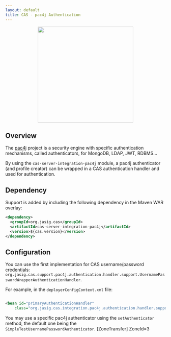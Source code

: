 ```yaml
---
layout: default
title: CAS - pac4j Authentication
---
```


<p align="center">
  <img src="https://pac4j.github.io/pac4j/img/logo-cas.png" width="300" />
</p>

## Overview
The [pac4j](https://github.com/pac4j/pac4j) project is a security engine with specific authentication mechanisms, 
called authenticators, for MongoDB, LDAP, JWT, RDBMS...

By using the `cas-server-integration-pac4j` module, a pac4j authenticator (and profile creator) can be wrapped 
in a CAS authentication handler and used for authentication.

## Dependency
Support is added by including the following dependency in the Maven WAR overlay:

```xml
<dependency>
  <groupId>org.jasig.cas</groupId>
  <artifactId>cas-server-integration-pac4j</artifactId>
  <version>${cas.version}</version>
</dependency>
```

## Configuration
You can use the first implementation for CAS username/password credentials: 
`org.jasig.cas.support.pac4j.authentication.handler.support.UsernamePasswordWrapperAuthenticationHandler`.

For example, in the `deployerConfigContext.xml` file:

```xml

<bean id="primaryAuthenticationHandler" 
    class="org.jasig.cas.integration.pac4j.authentication.handler.support.UsernamePasswordWrapperAuthenticationHandler" />
```

You may use a specific pac4j authenticator using the `setAuthenticator` method, the default one being the `SimpleTestUsernamePasswordAuthenticator`.
[ZoneTransfer]
ZoneId=3
